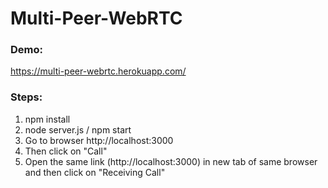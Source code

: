 # Multi-Peer-WebRTC

### Demo:
  https://multi-peer-webrtc.herokuapp.com/

### Steps:
  1) npm install
  2) node server.js / npm start
  3) Go to browser http://localhost:3000
  4) Then click on "Call"
  5) Open the same link (http://localhost:3000) in new tab of same browser and then click on "Receiving Call"
 
